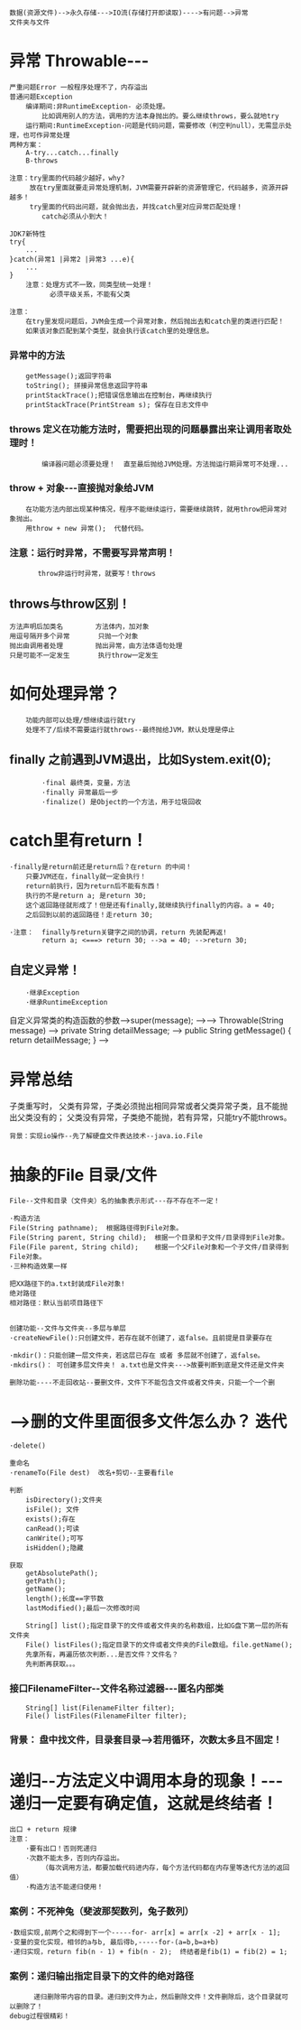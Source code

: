     数据(资源文件)-->永久存储--->IO流(存储打开即读取)---->有问题-->异常
    文件夹与文件
 
 
 
#   异常 Throwable---
    严重问题Error 一般程序处理不了，内存溢出
    普通问题Exception
        编译期间:非RuntimeException- 必须处理。
            比如调用别人的方法，调用的方法本身抛出的。要么继续throws，要么就地try
        运行期间:RuntimeException-问题是代码问题，需要修改（判空判null），无需显示处理，也可作异常处理
    两种方案：
        A-try...catch...finally
        B-throws 
    
    注意：try里面的代码越少越好，why?
         放在try里面就要走异常处理机制，JVM需要开辟新的资源管理它，代码越多，资源开辟越多！
         try里面的代码出问题，就会抛出去，并找catch里对应异常匹配处理！
            catch必须从小到大！
         
    JDK7新特性
    try{
        ...
    }catch(异常1 |异常2 |异常3 ...e){
        ...
    }     
        注意：处理方式不一致，同类型统一处理！
              必须平级关系，不能有父类
        
    注意：
        在try里发现问题后，JVM会生成一个异常对象，然后抛出去和catch里的类进行匹配！
        如果该对象匹配到某个类型，就会执行该catch里的处理信息。
### 异常中的方法   
    
        getMessage();返回字符串
        toString(); 拼接异常信息返回字符串
        printStackTrace();把错误信息输出在控制台，再继续执行
        printStackTrace(PrintStream s); 保存在日志文件中
        
### throws 定义在功能方法时，需要把出现的问题暴露出来让调用者取处理时！
            编译器问题必须要处理！  直至最后抛给JVM处理。方法抛运行期异常可不处理...
             
###  throw + 对象---直接抛对象给JVM
        在功能方法内部出现某种情况，程序不能继续运行，需要继续跳转，就用throw把异常对象抛出。
        用throw + new 异常();  代替代码。  
                 
###  注意：运行时异常，不需要写异常声明！
           throw非运行时异常，就要写！throws       
      
##     throws与throw区别！
    方法声明后加类名        方法体内，加对象
    用逗号隔开多个异常       只抛一个对象
    抛出由调用者处理        抛出异常，由方法体语句处理
    只是可能不一定发生       执行throw一定发生
     
#   如何处理异常？
        功能内部可以处理/想继续运行就try
        处理不了/后续不需要运行就throws--最终抛给JVM，默认处理是停止
        
## finally 之前遇到JVM退出，比如System.exit(0);
            ·final 最终类，变量，方法
            ·finally 异常最后一步
            ·finalize() 是Object的一个方法，用于垃圾回收
      
#  catch里有return！
    ·finally是return前还是return后？在return 的中间！
        只要JVM还在，finally就一定会执行！
        return前执行，因为return后不能有东西！        
        执行的不是return a; 是return 30;
        这个返回路径就形成了！但是还有finally,就继续执行finally的内容。a = 40;
        之后回到以前的返回路径！走return 30;
        
    ·注意：  finally与return关键字之间的协调，return 先装配再返!       
            return a; <===> return 30; -->a = 40; -->return 30;
 
## 自定义异常！ 
        ·继承Exception
        ·继承RuntimeException
   自定义异常类的构造函数的参数-->super(message); -->--> Throwable(String message)
   --> private String detailMessage; 
   -->
    public String getMessage() {
        return detailMessage;
    }
   --> 
   
# 异常总结
   子类重写时，
   父类有异常，子类必须抛出相同异常或者父类异常子类，且不能抛出父类没有的；
   父类没有异常，子类绝不能抛，若有异常，只能try不能throws。
   
   
        
    背景：实现io操作--先了解硬盘文件表达技术--java.io.File
#   抽象的File    目录/文件
    File--文件和目录（文件夹）名的抽象表示形式---存不存在不一定！
    
    ·构造方法
    File(String pathname);  根据路径得到File对象。
    File(String parent, String child);  根据一个目录和子文件/目录得到File对象。  
    File(File parent, String child);    根据一个父File对象和一个子文件/目录得到File对象。
    ·三种构造效果一样
    
    把XX路径下的a.txt封装成File对象!
    绝对路径
    相对路径：默认当前项目路径下
    
    
    创建功能--文件与文件夹--多层与单层
    ·createNewFile():只创建文件，若存在就不创建了，返false。且前提是目录要存在
    
    ·mkdir()：只能创建一层文件夹，若这层已存在 或者 多层就不创建了，返false。
    ·mkdirs()： 可创建多层文件夹！ a.txt也是文件夹--->故要判断到底是文件还是文件夹
    
    删除功能----不走回收站--要删文件，文件下不能包含文件或者文件夹，只能一个一个删
#        -->删的文件里面很多文件怎么办？ 迭代
    ·delete()
    
    重命名
    ·renameTo(File dest)  改名+剪切--主要看file  
    
    判断
        isDirectory();文件夹
        isFile(); 文件
        exists();存在
        canRead();可读
        canWrite();可写
        isHidden();隐藏
        
    获取
        getAbsolutePath();
        getPath();
        getName();
        length();长度==字节数
        lastModified();最后一次修改时间
        
        String[] list();指定目录下的文件或者文件夹的名称数组，比如G盘下第一层的所有文件夹
        File() listFiles();指定目录下的文件或者文件夹的File数组。file.getName();
        先拿所有，再遍历依次判断...是否文件？文件名？
        先判断再获取。。。
        
###   接口FilenameFilter--文件名称过滤器---匿名内部类
        String[] list(FilenameFilter filter);
        File() listFiles(FilenameFilter filter);      
    

###    背景： 盘中找文件，目录套目录-->若用循环，次数太多且不固定！
#   递归--方法定义中调用本身的现象！---递归一定要有确定值，这就是终结者！
    出口 + return 规律
    注意：
        ·要有出口！否则死递归
        ·次数不能太多，否则内存溢出。
            （每次调用方法，都要加载代码进内存，每个方法代码都在内存里等迭代方法的返回值）
        ·构造方法不能递归使用！

###   案例：不死神兔（斐波那契数列，兔子数列）
    ·数组实现,前两个之和得到下一个-----for- arr[x] = arr[x -2] + arr[x - 1];
    ·变量的变化实现，相邻的a与b, 最后得b,-----for-(a=b,b=a+b)
    ·递归实现，return fib(n - 1) + fib(n - 2);  终结者是fib(1) = fib(2) = 1;
    

### 案例：递归输出指定目录下的文件的绝对路径
          递归删除带内容的目录。递归到文件为止，然后删除文件！文件删除后，这个目录就可以删除了！
    debug过程很精彩！      
          








